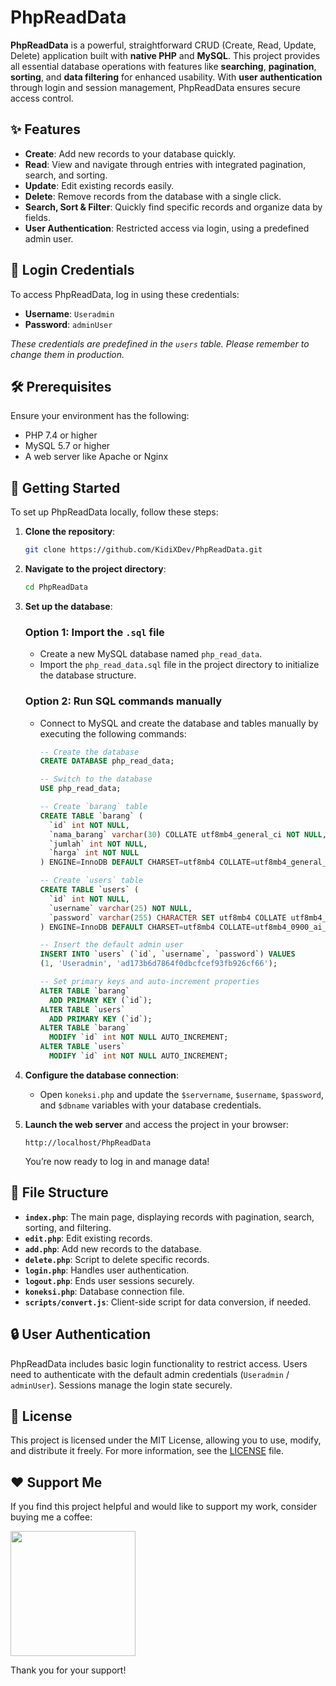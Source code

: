 # PhpReadData

**PhpReadData** is a powerful, straightforward CRUD (Create, Read, Update, Delete) application built with **native PHP** and **MySQL**. This project provides all essential database operations with features like **searching**, **pagination**, **sorting**, and **data filtering** for enhanced usability. With **user authentication** through login and session management, PhpReadData ensures secure access control.

## ✨ Features

- **Create**: Add new records to your database quickly.
- **Read**: View and navigate through entries with integrated pagination, search, and sorting.
- **Update**: Edit existing records easily.
- **Delete**: Remove records from the database with a single click.
- **Search, Sort & Filter**: Quickly find specific records and organize data by fields.
- **User Authentication**: Restricted access via login, using a predefined admin user.

## 🔑 Login Credentials

To access PhpReadData, log in using these credentials:

- **Username**: `Useradmin`
- **Password**: `adminUser`

_These credentials are predefined in the `users` table. Please remember to change them in production._

## 🛠 Prerequisites

Ensure your environment has the following:

- PHP 7.4 or higher
- MySQL 5.7 or higher
- A web server like Apache or Nginx

## 🚀 Getting Started

To set up PhpReadData locally, follow these steps:

1. **Clone the repository**:

   ```bash
   git clone https://github.com/KidiXDev/PhpReadData.git
   ```

2. **Navigate to the project directory**:

   ```bash
   cd PhpReadData
   ```

3. **Set up the database**:

   ### Option 1: Import the `.sql` file

   - Create a new MySQL database named `php_read_data`.
   - Import the `php_read_data.sql` file in the project directory to initialize the database structure.

   ### Option 2: Run SQL commands manually

   - Connect to MySQL and create the database and tables manually by executing the following commands:

     ```sql
     -- Create the database
     CREATE DATABASE php_read_data;

     -- Switch to the database
     USE php_read_data;

     -- Create `barang` table
     CREATE TABLE `barang` (
       `id` int NOT NULL,
       `nama_barang` varchar(30) COLLATE utf8mb4_general_ci NOT NULL,
       `jumlah` int NOT NULL,
       `harga` int NOT NULL
     ) ENGINE=InnoDB DEFAULT CHARSET=utf8mb4 COLLATE=utf8mb4_general_ci;

     -- Create `users` table
     CREATE TABLE `users` (
       `id` int NOT NULL,
       `username` varchar(25) NOT NULL,
       `password` varchar(255) CHARACTER SET utf8mb4 COLLATE utf8mb4_0900_ai_ci NOT NULL
     ) ENGINE=InnoDB DEFAULT CHARSET=utf8mb4 COLLATE=utf8mb4_0900_ai_ci;

     -- Insert the default admin user
     INSERT INTO `users` (`id`, `username`, `password`) VALUES
     (1, 'Useradmin', 'ad173b6d7864f0dbcfcef93fb926cf66');

     -- Set primary keys and auto-increment properties
     ALTER TABLE `barang`
       ADD PRIMARY KEY (`id`);
     ALTER TABLE `users`
       ADD PRIMARY KEY (`id`);
     ALTER TABLE `barang`
       MODIFY `id` int NOT NULL AUTO_INCREMENT;
     ALTER TABLE `users`
       MODIFY `id` int NOT NULL AUTO_INCREMENT;
     ```

4. **Configure the database connection**:

   - Open `koneksi.php` and update the `$servername`, `$username`, `$password`, and `$dbname` variables with your database credentials.

5. **Launch the web server** and access the project in your browser:

   ```plaintext
   http://localhost/PhpReadData
   ```

   You’re now ready to log in and manage data!

## 📂 File Structure

- **`index.php`**: The main page, displaying records with pagination, search, sorting, and filtering.
- **`edit.php`**: Edit existing records.
- **`add.php`**: Add new records to the database.
- **`delete.php`**: Script to delete specific records.
- **`login.php`**: Handles user authentication.
- **`logout.php`**: Ends user sessions securely.
- **`koneksi.php`**: Database connection file.
- **`scripts/convert.js`**: Client-side script for data conversion, if needed.

## 🔒 User Authentication

PhpReadData includes basic login functionality to restrict access. Users need to authenticate with the default admin credentials (`Useradmin` / `adminUser`). Sessions manage the login state securely.

## 📝 License

This project is licensed under the MIT License, allowing you to use, modify, and distribute it freely. For more information, see the [LICENSE](LICENSE) file.

## ❤️ Support Me

If you find this project helpful and would like to support my work, consider buying me a coffee:

<a href="https://www.buymeacoffee.com/kidixdev"><img src="https://cdn.buymeacoffee.com/buttons/v2/default-yellow.png" width="200" /></a>

Thank you for your support!
